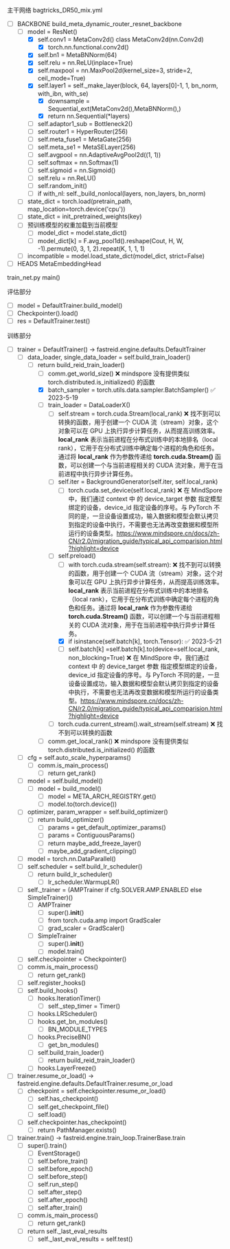 主干网络 bagtricks_DR50_mix.yml

- [ ] BACKBONE build_meta_dynamic_router_resnet_backbone
  - [ ] model = ResNet()
    - [X] self.conv1 = MetaConv2d() class MetaConv2d(nn.Conv2d)
      - [X] torch.nn.functional.conv2d()
    - [X] self.bn1 = MetaBNNorm(64)
    - [X] self.relu = nn.ReLU(inplace=True)
    - [X] self.maxpool = nn.MaxPool2d(kernel_size=3, stride=2, ceil_mode=True)
    - [X] self.layer1 = self._make_layer(block, 64, layers[0]-1, 1, bn_norm, with_ibn, with_se)
      - [X] downsample = Sequential_ext(MetaConv2d(),MetaBNNorm(),)
      - [X] return nn.Sequential(*layers)
    - [ ] self.adaptor1_sub = Bottleneck2()
    - [ ] self.router1 = HyperRouter(256)
    - [ ] self.meta_fuse1 = MetaGate(256)
    - [ ] self.meta_se1 = MetaSELayer(256)
    - [ ] self.avgpool = nn.AdaptiveAvgPool2d((1, 1))
    - [ ] self.softmax = nn.Softmax(1)
    - [ ] self.sigmoid = nn.Sigmoid()
    - [ ] self.relu = nn.ReLU()
    - [ ] self.random_init()
    - [ ] if with_nl: self._build_nonlocal(layers, non_layers, bn_norm)
  - [ ] state_dict = torch.load(pretrain_path, map_location=torch.device('cpu'))
  - [ ] state_dict = init_pretrained_weights(key)
  - [ ] 预训练模型的权重加载到当前模型
    - [ ] model_dict = model.state_dict()
    - [ ] model_dict[k] = F.avg_pool1d().reshape(Cout, H, W, -1).permute(0, 3, 1, 2).repeat(K, 1, 1, 1)
  - [ ] incompatible = model.load_state_dict(model_dict, strict=False)
- [ ] HEADS MetaEmbeddingHead

train_net.py main()

评估部分

- [ ] model = DefaultTrainer.build_model()
- [ ] Checkpointer().load()
- [ ] res = DefaultTrainer.test()

训练部分

- [ ] trainer = DefaultTrainer() -> fastreid.engine.defaults.DefaultTrainer
  - [ ] data_loader, single_data_loader = self.build_train_loader()
    - [ ] return build_reid_train_loader()
      - [ ] comm.get_world_size() ❌ mindspore 没有提供类似 torch.distributed.is_initialized() 的函数
      - [X] batch_sampler = torch.utils.data.sampler.BatchSampler() ✅ 2023-5-19
      - [ ] train_loader = DataLoaderX()
        - [ ] self.stream = torch.cuda.Stream(local_rank) ❌ 找不到可以转换的函数，用于创建一个 CUDA 流（stream）对象，这个对象可以在 GPU 上执行异步计算任务，从而提高训练效率。**local_rank** 表示当前进程在分布式训练中的本地排名（local rank），它用于在分布式训练中确定每个进程的角色和任务。通过将 **local_rank** 作为参数传递给 **torch.cuda.Stream()** 函数，可以创建一个与当前进程相关的 CUDA 流对象，用于在当前进程中执行异步计算任务。
        - [ ] self.iter = BackgroundGenerator(self.iter, self.local_rank)
          - [ ] torch.cuda.set_device(self.local_rank) ❌ 在 MindSpore 中，我们通过 context 中 的 device_target 参数 指定模型绑定的设备，device_id 指定设备的序号。与 PyTorch 不同的是，一旦设备设置成功，输入数据和模型会默认拷贝到指定的设备中执行，不需要也无法再改变数据和模型所运行的设备类型。https://www.mindspore.cn/docs/zh-CN/r2.0/migration_guide/typical_api_comparision.html?highlight=device
        - [ ] self.preload()
          - [ ] with torch.cuda.stream(self.stream): ❌ 找不到可以转换的函数，用于创建一个 CUDA 流（stream）对象，这个对象可以在 GPU 上执行异步计算任务，从而提高训练效率。**local_rank** 表示当前进程在分布式训练中的本地排名（local rank），它用于在分布式训练中确定每个进程的角色和任务。通过将 **local_rank** 作为参数传递给 **torch.cuda.Stream()** 函数，可以创建一个与当前进程相关的 CUDA 流对象，用于在当前进程中执行异步计算任务。
          - [X] if isinstance(self.batch[k], torch.Tensor): ✅ 2023-5-21
          - [ ] self.batch[k] =self.batch[k].to(device=self.local_rank, non_blocking=True) ❌ 在 MindSpore 中，我们通过 context 中 的 device_target 参数 指定模型绑定的设备，device_id 指定设备的序号。与 PyTorch 不同的是，一旦设备设置成功，输入数据和模型会默认拷贝到指定的设备中执行，不需要也无法再改变数据和模型所运行的设备类型。https://www.mindspore.cn/docs/zh-CN/r2.0/migration_guide/typical_api_comparision.html?highlight=device
        - [ ] torch.cuda.current_stream().wait_stream(self.stream) ❌ 找不到可以转换的函数
      - [ ] comm.get_local_rank() ❌ mindspore 没有提供类似 torch.distributed.is_initialized() 的函数
  - [ ] cfg = self.auto_scale_hyperparams()
    - [ ] comm.is_main_process()
      - [ ] return get_rank()
  - [ ] model = self.build_model()
    - [ ] model = build_model()
      - [ ] model = META_ARCH_REGISTRY.get()
      - [ ] model.to(torch.device())
  - [ ] optimizer, param_wrapper = self.build_optimizer()
    - [ ] return build_optimizer()
      - [ ] params = get_default_optimizer_params()
      - [ ] params = ContiguousParams()
      - [ ] return maybe_add_freeze_layer()
      - [ ] maybe_add_gradient_clipping()
  - [ ] model = torch.nn.DataParallel()
  - [ ] self.scheduler = self.build_lr_scheduler()
    - [ ] return build_lr_scheduler()
      - [ ] lr_scheduler.WarmupLR()
  - [ ] self._trainer = (AMPTrainer if cfg.SOLVER.AMP.ENABLED else SimpleTrainer)()
    - [ ] AMPTrainer
      - [ ] super().__init__()
      - [ ] from torch.cuda.amp import GradScaler
      - [ ] grad_scaler = GradScaler()
    - [ ] SimpleTrainer
      - [ ] super().__init__()
      - [ ] model.train()
  - [ ] self.checkpointer = Checkpointer()
  - [ ] comm.is_main_process()
    - [ ] return get_rank()
  - [ ] self.register_hooks()
  - [ ] self.build_hooks()
    - [ ] hooks.IterationTimer()
      - [ ] self._step_timer = Timer()
    - [ ] hooks.LRScheduler()
    - [ ] hooks.get_bn_modules()
      - [ ] BN_MODULE_TYPES
    - [ ] hooks.PreciseBN()
      - [ ] get_bn_modules()
    - [ ] self.build_train_loader()
      - [ ] return build_reid_train_loader()
    - [ ] hooks.LayerFreeze()
- [ ] trainer.resume_or_load() -> fastreid.engine.defaults.DefaultTrainer.resume_or_load
  - [ ] checkpoint = self.checkpointer.resume_or_load()
    - [ ] self.has_checkpoint()
    - [ ] self.get_checkpoint_file()
    - [ ] self.load()
  - [ ] self.checkpointer.has_checkpoint()
    - [ ] return PathManager.exists()
- [ ] trainer.train() -> fastreid.engine.train_loop.TrainerBase.train
  - [ ] super().train()
    - [ ] EventStorage()
    - [ ] self.before_train()
    - [ ] self.before_epoch()
    - [ ] self.before_step()
    - [ ] self.run_step()
    - [ ] self.after_step()
    - [ ] self.after_epoch()
    - [ ] self.after_train()
  - [ ] comm.is_main_process()
    - [ ] return get_rank()
  - [ ] return self._last_eval_results
    - [ ] self._last_eval_results = self.test()
